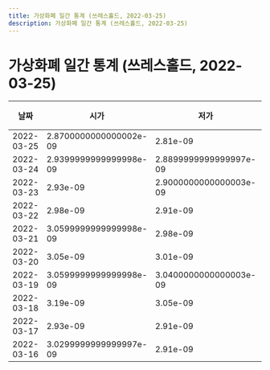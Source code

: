 ```yaml
---
title: 가상화폐 일간 통계 (쓰레스홀드, 2022-03-25)
description: 가상화폐 일간 통계 (쓰레스홀드, 2022-03-25)
---
```


가상화폐 일간 통계 (쓰레스홀드, 2022-03-25)
===

|날짜|시가|저가|고가|종가|비고|
|--|--|--|--|--|--|
|2022-03-25|2.8700000000000002e-09|2.81e-09|2.88e-09|2.81e-09|    |
|2022-03-24|2.9399999999999998e-09|2.8899999999999997e-09|2.95e-09|2.8899999999999997e-09|    |
|2022-03-23|2.93e-09|2.9000000000000003e-09|2.98e-09|2.93e-09|    |
|2022-03-22|2.98e-09|2.91e-09|2.9900000000000002e-09|2.92e-09|    |
|2022-03-21|3.0599999999999998e-09|2.98e-09|3.1e-09|3.0599999999999998e-09|    |
|2022-03-20|3.05e-09|3.01e-09|3.1200000000000004e-09|3.01e-09|    |
|2022-03-19|3.0599999999999998e-09|3.0400000000000003e-09|3.1e-09|3.1e-09|    |
|2022-03-18|3.19e-09|3.05e-09|3.19e-09|3.13e-09|    |
|2022-03-17|2.93e-09|2.91e-09|3.38e-09|3.0599999999999998e-09|    |
|2022-03-16|3.0299999999999997e-09|2.91e-09|3.0299999999999997e-09|2.93e-09|    |
